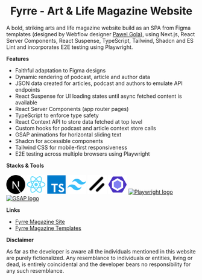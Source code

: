 <div align="center">

<h1>Fyrre - Art & Life Magazine Website</h1>

</div>

A bold, striking arts and life magazine website build as an SPA from Figma templates (designed by Webflow designer <a target="_blank" rel="noopener noreferrer" href="https://www.figma.com/@pawelgola">Pawel Gola</a>), using Next.js, React Server Components, React Suspense, TypeScript, Tailwind, Shadcn and ES Lint and incorporates E2E testing using Playwright.

<strong>Features</strong>
- Faithful adaptation to Figma designs
- Dynamic rendering of podcast, article and author data
- JSON data created for articles, podcast and authors to emulate API endpoints
- React Suspense for UI loading states until async fetched content is available
- React Server Components (app router pages)
- TypeScript to enforce type safety
- React Context API to store data fetched at top level
- Custom hooks for podcast and article context store calls
- GSAP animations for horizontal sliding text
- Shadcn for accessible components
- Tailwind CSS for mobile-first responsiveness
- E2E testing across multiple browsers using Playwright

<strong>Stacks & Tools</strong>
<br>
<br>
<a target="_blank" rel="noopener noreferrer" href="https://github.com/devicons/devicon/blob/master/icons/nextjs/nextjs-original.svg"><img src="https://github.com/devicons/devicon/blob/master/icons/nextjs/nextjs-original.svg" alt="nextjs logo" width="50" height="50" style="max-width:100%;"></a>
<a target="_blank" rel="noopener noreferrer" href="https://github.com/devicons/devicon/blob/master/icons/react/react-original.svg"><img src="https://github.com/devicons/devicon/blob/master/icons/react/react-original.svg" alt="react logo" width="50" height="50" style="max-width:100%;"></a>
<a target="_blank" rel="noopener noreferrer" href="https://github.com/devicons/devicon/blob/master/icons/typescript/typescript-original.svg"><img src="https://github.com/devicons/devicon/blob/master/icons/typescript/typescript-original.svg" alt="TypeScript logo" width="50" height="50" style="max-width:100%;"></a>
<a target="_blank" rel="noopener noreferrer" href="https://github.com/devicons/devicon/blob/master/icons/tailwindcss/tailwindcss-plain.svg"><img src="https://github.com/devicons/devicon/blob/master/icons/tailwindcss/tailwindcss-plain.svg" alt="Tailwind logo" width="50" height="50" style="max-width:100%;"></a>
<a target="_blank" rel="noopener noreferrer" href="https://github.com/shadcn-ui/ui/blob/main/apps/www/public/favicon-32x32.png"><img src="https://github.com/shadcn-ui/ui/blob/main/apps/www/public/favicon-32x32.png" alt="Shadcn logo" width="50" height="50" style="max-width:100%;"></a>
<a target="_blank" rel="noopener noreferrer" href="https://github.com/devicons/devicon/blob/master/icons/eslint/eslint-original.svg"><img src="https://github.com/devicons/devicon/blob/master/icons/eslint/eslint-original.svg" alt="ES Lint logo" width="50" height="50" style="max-width:100%;"></a>
<a target="_blank" rel="noopener noreferrer" href="https://playwright.dev/img/playwright-logo.svg"><img src="https://playwright.dev/img/playwright-logo.svg" alt="Playwright logo" width="50" height="50" style="max-width:100%;"></a>
<a target="_blank" rel="noopener noreferrer" href="https://avatars.githubusercontent.com/u/2386673?s=200&v=4"><img src="https://avatars.githubusercontent.com/u/2386673?s=200&v=4" alt="GSAP logo" width="50" height="50" style="max-width:100%;"></a>

<strong>Links</strong>
- <a target="_blank" rel="noopener noreferrer" href="https://fyrre-magazine.vercel.app/">Fyrre Magazine Site</a>
- <a target="_blank" rel="noopener noreferrer" href="https://www.figma.com/community/file/1136023191939170511/fyrre-magazine-website-webflow-template">Fyrre Magazine Templates</a>

<strong>Disclaimer</strong>

As far as the developer is aware all the individuals mentioned in this website are purely fictionalized. Any resemblance to individuals or entities, living or dead, is entirely coincidental and the developer bears no responsibility for any such resemblance. 
